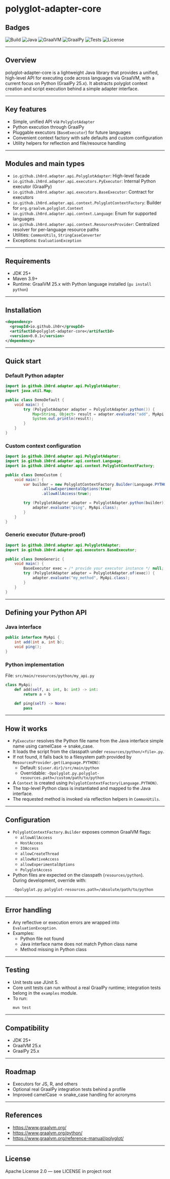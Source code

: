 # polyglot-adapter-core

## Badges
![Build](https://img.shields.io/badge/build-maven-blue?logo=apache-maven)
![Java](https://img.shields.io/badge/JDK-25%2B-007396?logo=java)
![GraalVM](https://img.shields.io/badge/GraalVM-25.x-FF6F00?logo=oracle)
![GraalPy](https://img.shields.io/badge/GraalPy-25.x-3776AB?logo=python)
![Tests](https://img.shields.io/badge/tests-JUnit%205-25A162?logo=junit5)
![License](https://img.shields.io/badge/license-Apache--2.0-blue)

---

## Overview
polyglot-adapter-core is a lightweight Java library that provides a unified, high-level API for executing code across languages via GraalVM, with a current focus on Python (GraalPy 25.x). It abstracts polyglot context creation and script execution behind a simple adapter interface.

---

## Key features
- Simple, unified API via `PolyglotAdapter`
- Python execution through GraalPy
- Pluggable executors (`BaseExecutor`) for future languages
- Convenient context factory with safe defaults and custom configuration
- Utility helpers for reflection and file/resource handling

---

## Modules and main types
- `io.github.ih0rd.adapter.api.PolyglotAdapter`: High-level facade
- `io.github.ih0rd.adapter.api.executors.PyExecutor`: Internal Python executor (GraalPy)
- `io.github.ih0rd.adapter.api.executors.BaseExecutor`: Contract for executors
- `io.github.ih0rd.adapter.api.context.PolyglotContextFactory`: Builder for `org.graalvm.polyglot.Context`
- `io.github.ih0rd.adapter.api.context.Language`: Enum for supported languages
- `io.github.ih0rd.adapter.api.context.ResourcesProvider`: Centralized resolver for per-language resource paths
- Utilities: `CommonUtils`, `StringCaseConverter`
- Exceptions: `EvaluationException`

---

## Requirements
- JDK 25+
- Maven 3.9+
- Runtime: GraalVM 25.x with Python language installed (`gu install python`)

---

## Installation

```xml
<dependency>
  <groupId>io.github.ih0r</groupId>
  <artifactId>polyglot-adapter-core</artifactId>
  <version>0.0.1</version>
</dependency>
```

---

## Quick start

### Default Python adapter
```java
import io.github.ih0rd.adapter.api.PolyglotAdapter;
import java.util.Map;

public class DemoDefault {
    void main() {
        try (PolyglotAdapter adapter = PolyglotAdapter.python()) {
            Map<String, Object> result = adapter.evaluate("add", MyApi.class, 1, 2);
            System.out.println(result);
        }
    }
}
```

### Custom context configuration
```java
import io.github.ih0rd.adapter.api.PolyglotAdapter;
import io.github.ih0rd.adapter.api.context.Language;
import io.github.ih0rd.adapter.api.context.PolyglotContextFactory;

public class DemoCustom {
    void main() {
        var builder = new PolyglotContextFactory.Builder(Language.PYTHON)
                .allowExperimentalOptions(true)
                .allowAllAccess(true);

        try (PolyglotAdapter adapter = PolyglotAdapter.python(builder)) {
            adapter.evaluate("ping", MyApi.class);
        }
    }
}
```

### Generic executor (future-proof)
```java
import io.github.ih0rd.adapter.api.PolyglotAdapter;
import io.github.ih0rd.adapter.api.executors.BaseExecutor;

public class DemoGeneric {
    void main() {
        BaseExecutor exec = /* provide your executor instance */ null;
        try (PolyglotAdapter adapter = PolyglotAdapter.of(exec)) {
            adapter.evaluate("my_method", MyApi.class);
        }
    }
}
```

---

## Defining your Python API

### Java interface
```java
public interface MyApi {
    int add(int a, int b);
    void ping();
}
```

### Python implementation
File: `src/main/resources/python/my_api.py`
```python
class MyApi:
    def add(self, a: int, b: int) -> int:
        return a + b

    def ping(self) -> None:
        pass
```

---

## How it works
- `PyExecutor` resolves the Python file name from the Java interface simple name using camelCase → snake_case.
- It loads the script from the classpath under `resources/python/<file>.py`.
- If not found, it falls back to a filesystem path provided by `ResourcesProvider.get(Language.PYTHON)`:
    - Default: `${user.dir}/src/main/python`
    - Overridable: `-Dpolyglot.py.polyglot-resources.path=/custom/path/to/python`
- A `Context` is created using `PolyglotContextFactory(Language.PYTHON)`.
- The top-level Python class is instantiated and mapped to the Java interface.
- The requested method is invoked via reflection helpers in `CommonUtils`.

---

## Configuration
- `PolyglotContextFactory.Builder` exposes common GraalVM flags:
    - `allowAllAccess`
    - `HostAccess`
    - `IOAccess`
    - `allowCreateThread`
    - `allowNativeAccess`
    - `allowExperimentalOptions`
    - `PolyglotAccess`
- Python files are expected on the classpath (`resources/python`).  
  During development, override with:
  ```bash
  -Dpolyglot.py.polyglot-resources.path=/absolute/path/to/python
  ```

---

## Error handling
- Any reflective or execution errors are wrapped into `EvaluationException`.
- Examples:
    - Python file not found
    - Java interface name does not match Python class name
    - Method missing in Python class

---

## Testing
- Unit tests use JUnit 5.
- Core unit tests can run without a real GraalPy runtime; integration tests belong in the `examples` module.
- To run:
  ```bash
  mvn test
  ```

---

## Compatibility
- JDK 25+
- GraalVM 25.x
- GraalPy 25.x

---

## Roadmap
- Executors for JS, R, and others
- Optional real GraalPy integration tests behind a profile
- Improved camelCase → snake_case handling for acronyms

---

## References
- https://www.graalvm.org/
- https://www.graalvm.org/python/
- https://www.graalvm.org/reference-manual/polyglot/

---

## License
Apache License 2.0 — see LICENSE in project root
